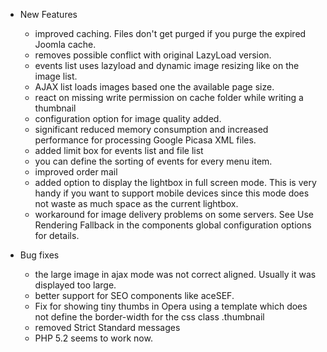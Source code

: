 - New Features
	- improved caching. Files don't get purged if you purge the expired Joomla cache.
	- removes possible conflict with original LazyLoad version.
	- events list uses lazyload and dynamic image resizing like on the image list.
	- AJAX list loads images based one the available page size.
	- react on missing write permission on cache folder while writing a thumbnail
	- configuration option for image quality added.
	- significant reduced memory consumption and increased performance for processing 
	  Google Picasa XML files.
	- added limit box for events list and file list
	- you can define the sorting of events for every menu item.
	- improved order mail
	- added option to display the lightbox in full screen mode. This is very handy if 
	  you want to support mobile devices since this mode does not waste as much space 
	  as the current lightbox.
	- workaround for image delivery problems on some servers. See Use Rendering 
	  Fallback in the components global configuration options for details.


- Bug fixes
	- the large image in ajax mode was not correct aligned. Usually it was displayed 
	  too large.
	- better support for SEO components like aceSEF.
	- Fix for showing tiny thumbs in Opera using a template which does not define the 
	  border-width for the css class .thumbnail
	- removed Strict Standard messages
	- PHP 5.2 seems to work now.
